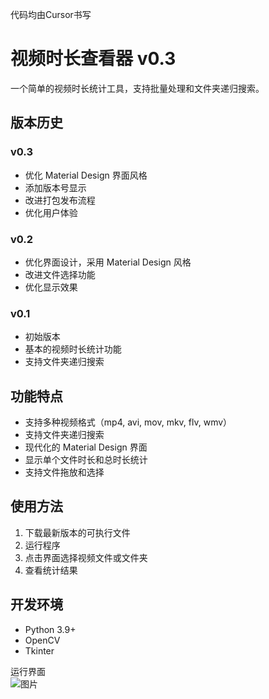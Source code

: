 代码均由Cursor书写  
# 视频时长查看器 v0.3

一个简单的视频时长统计工具，支持批量处理和文件夹递归搜索。

## 版本历史

### v0.3
- 优化 Material Design 界面风格
- 添加版本号显示
- 改进打包发布流程
- 优化用户体验

### v0.2
- 优化界面设计，采用 Material Design 风格
- 改进文件选择功能
- 优化显示效果

### v0.1
- 初始版本
- 基本的视频时长统计功能
- 支持文件夹递归搜索

## 功能特点

- 支持多种视频格式（mp4, avi, mov, mkv, flv, wmv）
- 支持文件夹递归搜索
- 现代化的 Material Design 界面
- 显示单个文件时长和总时长统计
- 支持文件拖放和选择

## 使用方法

1. 下载最新版本的可执行文件
2. 运行程序
3. 点击界面选择视频文件或文件夹
4. 查看统计结果

## 开发环境

- Python 3.9+
- OpenCV
- Tkinter

运行界面  
![图片](https://github.com/user-attachments/assets/1dc4c6de-18ae-4a71-9bf7-9e704f40d05e)
